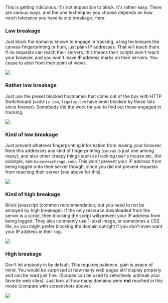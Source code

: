 This is getting ridiculous. It's not impossible to block. It's rather easy. There are various ways, and the one techniques you choose depends on how much tolerance you have to site breakage. Here:

### Low breakage

Just block the domains known to engage in tracking, using techniques like canvas-fingerprinting or hum, just plain IP addresses. That will teach them. If no requests can reach their servers, this means their scripts won't reach your browser, and you won't leave IP address marks on their servers. You cease to exist from their point of views.

![](https://raw.githubusercontent.com/gorhill/httpswitchboard/master/doc/img/counter-fingerprinting-2.gif)

### Rather low breakage

Just use the preset blocked hostnames that come out of the box with HTTP Switchboard (`addthis.com`, `ligatus.com` have been blocked by these lists since forever). Somebody did the work for you to find out those engaged in tracking.

![](https://raw.githubusercontent.com/gorhill/httpswitchboard/master/doc/img/counter-fingerprinting-3.png)

### Kind of low breakage

Just prevent whatever fingerprinting information from leaving your browser. Note this addresses any kind of fingerprinting (`canvas` is just one among many), and also other creepy things such as tracking user's mouse etc. (for example, see `bounceexchange.com`). This won't prevent your IP address from being logged onto their server though, since you did not prevent requests from reaching their server (see above for this).

![](https://raw.githubusercontent.com/gorhill/httpswitchboard/master/doc/img/counter-fingerprinting-1.gif)

### Kind of high breakage

Block javascript (common recommendation, but you need to not be annoyed by high breakage). If the only resource downloaded from the server is a script, then blocking the script will prevent your IP address from being logged. They also commonly use 1-pixel image, or sometimes a CSS file, so you might prefer blocking the domain outright if you don't even want your IP address in their log.

![](https://raw.githubusercontent.com/gorhill/httpswitchboard/master/doc/img/counter-fingerprinting-5.png)

### High breakage

Don't let anybody in by default. This requires patience, gain is peace of mind. You would be surprised at how many web pages still display properly and can be read just fine. (Scopes can be used to selectively unbreak your favorite web sites). Just look at how many domains were **not** reached in this mode (compare with screenshots above).

![](https://raw.githubusercontent.com/gorhill/httpswitchboard/master/doc/img/counter-fingerprinting-4.gif)
